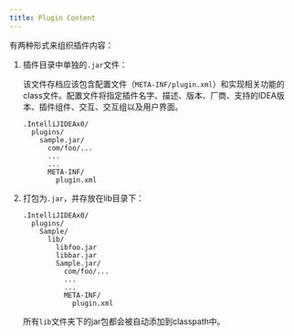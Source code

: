 ```yaml
---
title: Plugin Content
---
```

有两种形式来组织插件内容：

1. 插件目录中单独的`.jar`文件：
    
    该文件存档应该包含配置文件（`META-INF/plugin.xml`）和实现相关功能的class文件。配置文件将指定插件名字、描述、版本、厂商、支持的IDEA版本、插件组件、交互、交互组以及用户界面。

   ```
   .IntelliJIDEAx0/
     plugins/
       sample.jar/
         com/foo/...
         ...
         ...
         META-INF/
           plugin.xml
   ```
   

2. 打包为`.jar`，并存放在lib目录下：

   ```
   .IntelliJIDEAx0/
     plugins/
       Sample/
         lib/
           libfoo.jar
           libbar.jar
           Sample.jar/
             com/foo/...
             ...
             ...
             META-INF/
               plugin.xml
   ```
   所有`lib`文件夹下的jar包都会被自动添加到classpath中。
  


